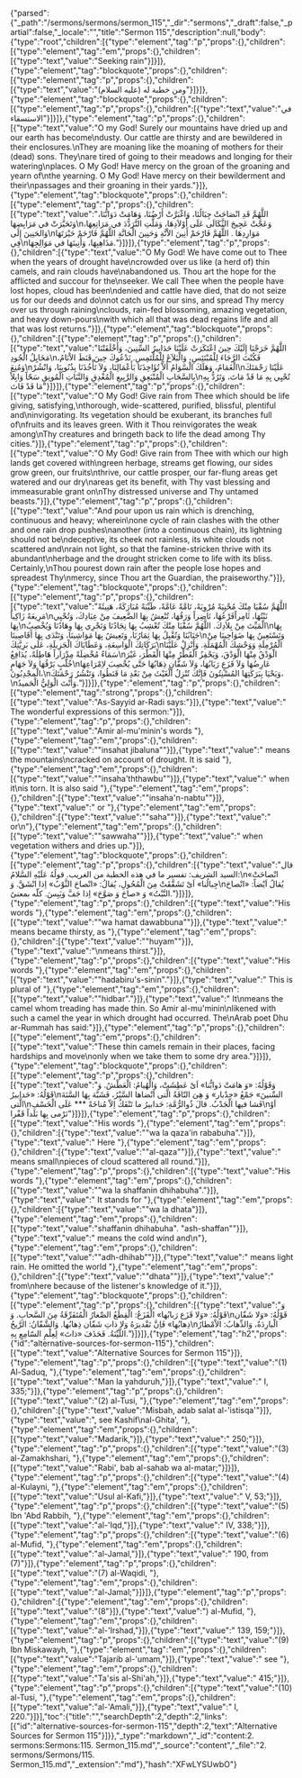 {"parsed":{"_path":"/sermons/sermons/sermon_115","_dir":"sermons","_draft":false,"_partial":false,"_locale":"","title":"Sermon 115","description":null,"body":{"type":"root","children":[{"type":"element","tag":"p","props":{},"children":[{"type":"element","tag":"em","props":{},"children":[{"type":"text","value":"Seeking rain"}]}]},{"type":"element","tag":"blockquote","props":{},"children":[{"type":"element","tag":"p","props":{},"children":[{"type":"text","value":"ومن خطبة له (عليه السلام)"}]}]},{"type":"element","tag":"blockquote","props":{},"children":[{"type":"element","tag":"p","props":{},"children":[{"type":"text","value":"في الاستسقاء"}]}]},{"type":"element","tag":"p","props":{},"children":[{"type":"text","value":"O my God! Surely our mountains have dried up and our earth has become\ndusty. Our cattle are thirsty and are bewildered in their enclosures.\nThey are moaning like the moaning of mothers for their (dead) sons. They\nare tired of going to their meadows and longing for their watering\nplaces. O My God! Have mercy on the groan of the groaning and yearn of\nthe yearning. O My God! Have mercy on their bewilderment and their\npassages and their groaning in their yards."}]},{"type":"element","tag":"blockquote","props":{},"children":[{"type":"element","tag":"p","props":{},"children":[{"type":"text","value":"اللَّهُمَّ قَدِ انْصَاحَتْ جِبَالُنَا، وَاغْبَرَّتْ أَرْضُنَا، وَهَامَتْ دَوَابُّنَا، وَتَحَيَّرَتْ في مَرَابِضِهَا\nوَعَجَّتْ عَجِيجَ الثَّكَالَى عَلَى أَوْلاَدِهَا، وَمَلَّتِ التَّرَدُّدَ في مَرَاتِعِهَا، وَالحَنِينَ إِلَى\nمَوَارِدِهَا . اللَّهُمَّ فَارْحَمْ أَنِينَ الاْنَّةِ وَحَنِينَ الْحَانَّةِ اللَّهُمَّ فَارْحَمْ حَيْرَتَهَا فِي\nمَذَاهِبِهَا، وَأَنِينَهَا في مَوَالِجِهَا."}]}]},{"type":"element","tag":"p","props":{},"children":[{"type":"text","value":"O My God! We have come out to Thee when the years of drought have\ncrowded over us like (a herd of) thin camels, and rain clouds have\nabandoned us. Thou art the hope for the afflicted and succour for the\nseeker. We call Thee when the people have lost hopes, cloud has been\ndenied and cattle have died, that do not seize us for our deeds and do\nnot catch us for our sins, and spread Thy mercy over us through raining\nclouds, rain-fed blossoming, amazing vegetation, and heavy down-pours\nwith which all that was dead regains life and all that was lost returns."}]},{"type":"element","tag":"blockquote","props":{},"children":[{"type":"element","tag":"p","props":{},"children":[{"type":"text","value":"اللَّهُمَّ خَرَجْنَا إِلَيْكَ حِينَ اعْتَكَرَتْ عَلَيْنَا حَدَابِيرُ السِّنِينَ، وَأَخْلَفَتْنَا مَخَايِلُ الْجُودِ\nفَكُنْتَ الرَّجَاءَ لِلْمُبْتَئِسِ، وَالْبَلاَغَ لِلْمُلْتَمِسِ. نَدْعُوكَ حِينَ قَنَطَ الاْنَامُ، وَمُنِعَ\nالْغَمَامُ، وَهَلَكَ الْسَّوَامُ أَلاَّ تُؤَاخِذَنَا بَأَعْمَالِنَا، وَلاَ تَأْخُذَنَا بِذُنُوبِنَا، وَانْشُرْ\nعَلَيْنَا رَحْمَتَكَ بِالسَّحَابِ الْمُنْبَعِقِ وَالرَّبِيعِ الْمُغْدِقِ وَالنَّبَاتِ الْمُونِقِ سَحّاً وَابِلاً\nتُحْيِي بِهِ مَا قَدْ مَاتَ، وَتَرُدُّ بِهِ مَا قَدْ فَاتَ"}]}]},{"type":"element","tag":"p","props":{},"children":[{"type":"text","value":"O My God! Give rain from Thee which should be life giving, satisfying,\nthorough, wide-scattered, purified, blissful, plentiful and\ninvigorating. Its vegetation should be exuberant, its branches full of\nfruits and its leaves green. With it Thou reinvigorates the weak among\nThy creatures and bringeth back to life the dead among Thy cities."}]},{"type":"element","tag":"p","props":{},"children":[{"type":"text","value":"O My God! Give rain from Thee with which our high lands get covered with\ngreen herbage, streams get flowing, our sides grow green, our fruits\nthrive, our cattle prosper, our far-flung areas get watered and our dry\nareas get its benefit, with Thy vast blessing and immeasurable grant on\nThy distressed universe and Thy untamed beasts."}]},{"type":"element","tag":"p","props":{},"children":[{"type":"text","value":"And pour upon us rain which is drenching, continuous and heavy; wherein\none cycle of rain clashes with the other and one rain drop pushes\nanother (into a continuous chain), its lightning should not be\ndeceptive, its cheek not rainless, its white clouds not scattered and\nrain not light, so that the famine-stricken thrive with its abundant\nherbage and the drought stricken come to life with its bliss. Certainly,\nThou pourest down rain after the people lose hopes and spreadest Thy\nmercy, since Thou art the Guardian, the praiseworthy."}]},{"type":"element","tag":"blockquote","props":{},"children":[{"type":"element","tag":"p","props":{},"children":[{"type":"text","value":"اللَّهُمَّ سُقْيَا مِنْكَ مُحْيِيَةً مُرْوِيَةً، تَامَّةً عَامَّةً، طَيِّبَةً مُبَارَكَةً، هَنِيئَةً مَرِيعَةً زَاكِياً\nنَبْتُهَا، ثَامِراًفَرْعُهَا، نَاضِراً وَرَقُهَا، تُنْعِشُ بِهَا الضَّعِيفَ مِنْ عِبَادِكَ، وَتُحْيِي بِهَا\nالْمَيِّتَ مِنْ بِلاَدِكَ. اللَّهُمَّ سُقْيَا مِنْكَ تُعْشِبُ بِهَا نِجَادُنَا وَتَجْرِي بِهَا وِهَادُنَا وَيُخْصِبُ\nبِهَا جَنَابُنَا وَتُقْبِلُ بِهَا ثِمَارُنَا، وَتَعِيشُ بِهَا مَوَاشِينَا، وَتَنْدَى بِهَا أَقَاصِينَا\nوَتَسْتَعِينُ بِهَا ضَوَاحِينَا مِنْ بَرَكَاتِكَ الْوَاسِعَةِ، وَعَطَايَاكَ الْجَزِيلَةِ، عَلَى بَرِيَّتِكَ\nالْمُرْمِلَةِ وَوَحْشِكَ الْمُهْمَلَةِ. وَأَنْزِلْ عَلَيْنَا سَمَاءً مُخْضِلَةً مِدْرَاراً هَاطِلَةً، يُدَافِعُ\nالْوَدْقُ مِنْهَا الْوَدْقَ، وَيَحْفِزُ الْقَطْرُ مِنْهَا الْقَطْرَ، غَيْرَ خُلَّبٍ بَرْقُهَا وَلاَ جَهَامٍ\nعَارِضُهَا وَلاَ قَزَعٍ رَبَابُهَا، وَلاَ شَفَّانٍ ذِهَابُهَا حَتَّى يُخْصِبَ لاِمْرَاعِهَا الْمجْدِبُونَ،\nوَيَحْيَا بِبَرَكَتِهَا المُسْنِتُونَ فَإِنَّكَ تُنْزِلُ الْغَيْثَ مِنْ بَعْدِ مَا قَنَطُوا، وَتَنْشُرُ رَحْمَتَكَ،\nوَأَنْتَ الْوَلِيُّ الْحَميدُ."}]}]},{"type":"element","tag":"p","props":{},"children":[{"type":"element","tag":"strong","props":{},"children":[{"type":"text","value":"As-Sayyid ar-Radi says:"}]},{"type":"text","value":" The wonderful expressions of this sermon:"}]},{"type":"element","tag":"p","props":{},"children":[{"type":"text","value":"Amir al-mu'minin's words "},{"type":"element","tag":"em","props":{},"children":[{"type":"text","value":"\"insahat jibaluna\""}]},{"type":"text","value":" means the mountains\ncracked on account of drought. It is said "},{"type":"element","tag":"em","props":{},"children":[{"type":"text","value":"\"insaha'ththawbu\""}]},{"type":"text","value":" when it\nis torn. It is also said "},{"type":"element","tag":"em","props":{},"children":[{"type":"text","value":"\"insaha'n-nabtu\""}]},{"type":"text","value":" or "},{"type":"element","tag":"em","props":{},"children":[{"type":"text","value":"\"saha\""}]},{"type":"text","value":" or\n"},{"type":"element","tag":"em","props":{},"children":[{"type":"text","value":"\"sawwaha\""}]},{"type":"text","value":" when vegetation withers and dries up."}]},{"type":"element","tag":"blockquote","props":{},"children":[{"type":"element","tag":"p","props":{},"children":[{"type":"text","value":"قال السيد الشريف: تفسير ما في هذه الخطبة من الغريب. قولُهُ عَلَيْهِ السَّلامُ:\n«انْصاحَتْ جِبالُنا» اَىْ تَشَقَّقَتْ مِنَ الْمُحُولِ، يُقالُ: «انْصاحَ الثَّوْبُ» اِذا انْشَقَّ. وَ\nيُقالُ اَيْضاً: «انْصاحَ النَّبْتُ» وَ «صاحَ وَ صَوَّحَ» اِذا جَفَّ وَيَبِسَ. كلّه بمعنىً."}]}]},{"type":"element","tag":"p","props":{},"children":[{"type":"text","value":"His words "},{"type":"element","tag":"em","props":{},"children":[{"type":"text","value":"\"wa hamat dawabbuna\""}]},{"type":"text","value":" means became thirsty, as "},{"type":"element","tag":"em","props":{},"children":[{"type":"text","value":"\"huyam\""}]},{"type":"text","value":"\nmeans thirst."}]},{"type":"element","tag":"p","props":{},"children":[{"type":"text","value":"His words "},{"type":"element","tag":"em","props":{},"children":[{"type":"text","value":"\"hadabiru's-sinin\"."}]},{"type":"text","value":" This is plural of "},{"type":"element","tag":"em","props":{},"children":[{"type":"text","value":"\"hidbar\"."}]},{"type":"text","value":" It\nmeans the camel whom treading has made thin. So Amir al-mu'minin\nlikened with such a camel the year in which drought had occurred. The\nArab poet Dhu ar-Rummah has said:"}]},{"type":"element","tag":"p","props":{},"children":[{"type":"element","tag":"em","props":{},"children":[{"type":"text","value":"These thin camels remain in their places, facing hardships and move\nonly when we take them to some dry area."}]}]},{"type":"element","tag":"blockquote","props":{},"children":[{"type":"element","tag":"p","props":{},"children":[{"type":"text","value":"وَقَوْلُهُ: «وَ هامَتْ دَوابُّنا» اَىْ عَطِشَتْ، وَالْهُيامُ: الْعَطْشُ. وَ قَوْلُهُ: «حَدابيرُ\nالسِّنينَ» جَمْعُ «حِدْبار» وَ هِىَ النّاقَةُ الَّتى اَنْضاها السَّيْرُ، فَشَبَّهَ بِهَا السَّنَةَ الَّتى\nفَشا فيها الْجَدْبُ. قالَ ذُوالرُّمَّةِ: حَدابيرُ ما تَنْفَكُ اِلاّ مُناخَةً *** عَلَى الْخَسْفِ\nاَوْ نَرْمى بِها بَلَداً قَفْرا"}]}]},{"type":"element","tag":"p","props":{},"children":[{"type":"text","value":"His words "},{"type":"element","tag":"em","props":{},"children":[{"type":"text","value":"\"wa la qaza'in rababuha\"."}]},{"type":"text","value":" Here "},{"type":"element","tag":"em","props":{},"children":[{"type":"text","value":"\"al-qaza\""}]},{"type":"text","value":" means small\npieces of cloud scattered all round."}]},{"type":"element","tag":"p","props":{},"children":[{"type":"text","value":"His words "},{"type":"element","tag":"em","props":{},"children":[{"type":"text","value":"\"wa la shaffanin dhihabuha\"."}]},{"type":"text","value":" It stands for "},{"type":"element","tag":"em","props":{},"children":[{"type":"text","value":"\"wa la dhata"}]},{"type":"element","tag":"em","props":{},"children":[{"type":"text","value":"shaffanin dhihabuha\". \"ash-shaffan\""}]},{"type":"text","value":" means the cold wind and\n"},{"type":"element","tag":"em","props":{},"children":[{"type":"text","value":"\"adh-dhihab\""}]},{"type":"text","value":" means light rain. He omitted the world "},{"type":"element","tag":"em","props":{},"children":[{"type":"text","value":"\"dhata\""}]},{"type":"text","value":" from\nhere because of the listener's knowledge of it."}]},{"type":"element","tag":"blockquote","props":{},"children":[{"type":"element","tag":"p","props":{},"children":[{"type":"text","value":"وَ قَوْلُهُ: «وَلا قَزَع رَبابُها» الْقَزَعُ: الْقِطَعُ الصِّغارُ الْمُتَفَرِّقَةُ مِنَ السَّحابِ. وَ\nقَوْلُهُ: «وَلا شَفّان ذِهابُها» فَاِنَّ تَقْديرَهُ وَلا ذاتِ شَفّان ذِهابُها. وَالشَّفّانُ: الرَّيحُ\nالْبارِدَةُ، وَالذِّهابُ: الاْمْطارُ اللَّيِّنَةُ. فَحَذَفَ «ذاتَ» لِعِلْمِ السّامِعِ بِهِ."}]}]},{"type":"element","tag":"h2","props":{"id":"alternative-sources-for-sermon-115"},"children":[{"type":"text","value":"Alternative Sources for Sermon 115"}]},{"type":"element","tag":"p","props":{},"children":[{"type":"text","value":"(1) Al-Saduq, "},{"type":"element","tag":"em","props":{},"children":[{"type":"text","value":"Man la yahduruh,"}]},{"type":"text","value":" I, 335;"}]},{"type":"element","tag":"p","props":{},"children":[{"type":"text","value":"(2) al-Tusi, "},{"type":"element","tag":"em","props":{},"children":[{"type":"text","value":"Misbah, adab salat al-'istisqa'"}]},{"type":"text","value":", see Kashif\nal-Ghita', "},{"type":"element","tag":"em","props":{},"children":[{"type":"text","value":"Madarik,"}]},{"type":"text","value":" 250;"}]},{"type":"element","tag":"p","props":{},"children":[{"type":"text","value":"(3) al-Zamakhshari, "},{"type":"element","tag":"em","props":{},"children":[{"type":"text","value":"Rabi', bab al-sahab wa al-matar;"}]}]},{"type":"element","tag":"p","props":{},"children":[{"type":"text","value":"(4) al-Kulayni, "},{"type":"element","tag":"em","props":{},"children":[{"type":"text","value":"Usul al-Kafi,"}]},{"type":"text","value":" V, 53;"}]},{"type":"element","tag":"p","props":{},"children":[{"type":"text","value":"(5) Ibn 'Abd Rabbih, "},{"type":"element","tag":"em","props":{},"children":[{"type":"text","value":"al-'Iqd,"}]},{"type":"text","value":" IV, 338;"}]},{"type":"element","tag":"p","props":{},"children":[{"type":"text","value":"(6) al-Mufid, "},{"type":"element","tag":"em","props":{},"children":[{"type":"text","value":"al-Jamal,"}]},{"type":"text","value":" 190, from (7)"}]},{"type":"element","tag":"p","props":{},"children":[{"type":"text","value":"(7) al-Waqidi, "},{"type":"element","tag":"em","props":{},"children":[{"type":"text","value":"al-Jamal;"}]}]},{"type":"element","tag":"p","props":{},"children":[{"type":"element","tag":"em","props":{},"children":[{"type":"text","value":"(8"}]},{"type":"text","value":") al-Mufid, "},{"type":"element","tag":"em","props":{},"children":[{"type":"text","value":"al-'Irshad,"}]},{"type":"text","value":" 139, 159;"}]},{"type":"element","tag":"p","props":{},"children":[{"type":"text","value":"(9) Ibn Miskawayh, "},{"type":"element","tag":"em","props":{},"children":[{"type":"text","value":"Tajarib al-'umam,"}]},{"type":"text","value":" see "},{"type":"element","tag":"em","props":{},"children":[{"type":"text","value":"Ta'sis al-Shi'ah,"}]},{"type":"text","value":" 415;"}]},{"type":"element","tag":"p","props":{},"children":[{"type":"text","value":"(10) al-Tusi, "},{"type":"element","tag":"em","props":{},"children":[{"type":"text","value":"al-'Amali,"}]},{"type":"text","value":" I, 220."}]}],"toc":{"title":"","searchDepth":2,"depth":2,"links":[{"id":"alternative-sources-for-sermon-115","depth":2,"text":"Alternative Sources for Sermon 115"}]}},"_type":"markdown","_id":"content:2. sermons:Sermons:115. Sermon_115.md","_source":"content","_file":"2. sermons/Sermons/115. Sermon_115.md","_extension":"md"},"hash":"XFwLYSUwbO"}